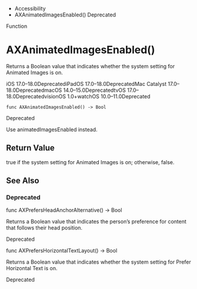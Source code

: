 

- Accessibility
-  AXAnimatedImagesEnabled() Deprecated

Function

# AXAnimatedImagesEnabled()

Returns a Boolean value that indicates whether the system setting for Animated Images is on.

iOS 17.0–18.0DeprecatediPadOS 17.0–18.0DeprecatedMac Catalyst 17.0–18.0DeprecatedmacOS 14.0–15.0DeprecatedtvOS 17.0–18.0DeprecatedvisionOS 1.0+watchOS 10.0–11.0Deprecated

``` source
func AXAnimatedImagesEnabled() -> Bool
```

Deprecated

Use animatedImagesEnabled instead.

## Return Value

true if the system setting for Animated Images is on; otherwise, false.

## See Also

### Deprecated

func AXPrefersHeadAnchorAlternative() -> Bool

Returns a Boolean value that indicates the person’s preference for content that follows their head position.

Deprecated

func AXPrefersHorizontalTextLayout() -> Bool

Returns a Boolean value that indicates whether the system setting for Prefer Horizontal Text is on.

Deprecated

